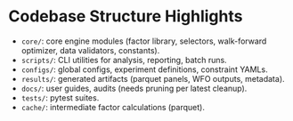 # Codebase Structure Highlights

- `core/`: core engine modules (factor library, selectors, walk-forward optimizer, data validators, constants).
- `scripts/`: CLI utilities for analysis, reporting, batch runs.
- `configs/`: global configs, experiment definitions, constraint YAMLs.
- `results/`: generated artifacts (parquet panels, WFO outputs, metadata).
- `docs/`: user guides, audits (needs pruning per latest cleanup).
- `tests/`: pytest suites.
- `cache/`: intermediate factor calculations (parquet).
